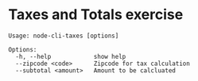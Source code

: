 # Taxes and Totals exercise

```
Usage: node-cli-taxes [options]

Options:
  -h, --help            show help
  --zipcode <code>      Zipcode for tax calculation
  --subtotal <amount>   Amount to be calcluated
```
